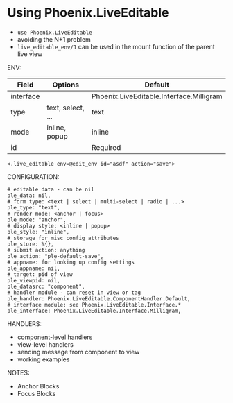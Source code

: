 # Using Phoenix.LiveEditable

- `use Phoenix.LiveEditable`
- avoiding the N+1 problem
- `live_editable_env/1` can be used in the mount function of the parent live view

ENV:

| Field     | Options            | Default                                  |
|-----------|--------------------|------------------------------------------|
| interface | <interface module> | Phoenix.LiveEditable.Interface.Milligram |
| type      | text, select, ...  | text                                     |
| mode      | inline, popup      | inline                                   |
| id        | <unique string>    | Required                                 |

    <.live_editable env=@edit_env id="asdf" action="save">

CONFIGURATION:

    # editable data - can be nil
    ple_data: nil,
    # form type: <text | select | multi-select | radio | ...>
    ple_type: "text",
    # render mode: <anchor | focus>
    ple_mode: "anchor",
    # display style: <inline | popup>
    ple_style: "inline",
    # storage for misc config attributes
    ple_store: %{},
    # submit action: anything
    ple_action: "ple-default-save",
    # appname: for looking up config settings
    ple_appname: nil,
    # target: pid of view
    ple_viewpid: nil,
    ple_datasrc: "component",
    # handler module - can reset in view or tag
    ple_handler: Phoenix.LiveEditable.ComponentHandler.Default,
    # interface module: see Phoenix.LiveEditable.Interface.*
    ple_interface: Phoenix.LiveEditable.Interface.Milligram,

HANDLERS:

- component-level handlers 
- view-level handlers 
- sending message from component to view 
- working examples

NOTES: 

- Anchor Blocks 
- Focus Blocks 


